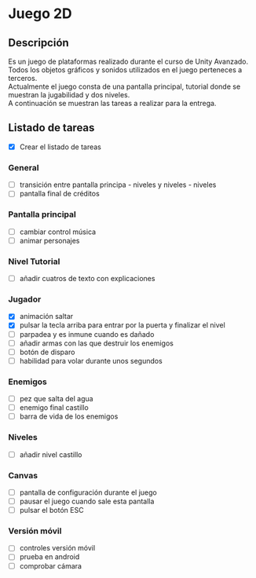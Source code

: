 # Juego 2D

## Descripción
Es un juego de plataformas realizado durante el curso de Unity Avanzado. Todos los objetos gráficos y sonidos utilizados en el juego perteneces a terceros.  
Actualmente el juego consta de una pantalla principal, tutorial donde se muestran la jugabilidad y dos niveles.  
A continuación se muestran las tareas a realizar para la entrega.

## Listado de tareas

- [x] Crear el listado de tareas

### General
- [ ] transición entre pantalla principa - niveles y niveles - niveles
- [ ] pantalla final de créditos

### Pantalla principal
- [ ] cambiar control música
- [ ] animar personajes

### Nivel Tutorial
- [ ] añadir cuatros de texto con explicaciones

### Jugador
- [x] animación saltar
- [x] pulsar la tecla arriba para entrar por la puerta y finalizar el nivel
- [ ] parpadea y es inmune cuando es dañado
- [ ] añadir armas con las que destruir los enemigos
- [ ] botón de disparo
- [ ] habilidad para volar durante unos segundos

### Enemigos
- [ ] pez que salta del agua
- [ ] enemigo final castillo
- [ ] barra de vida de los enemigos

### Niveles
- [ ] añadir nivel castillo

### Canvas
- [ ] pantalla de configuración durante el juego
- [ ] pausar el juego cuando sale esta pantalla
- [ ] pulsar el botón ESC

### Versión móvil
- [ ] controles versión móvil
- [ ] prueba en android
- [ ] comprobar cámara